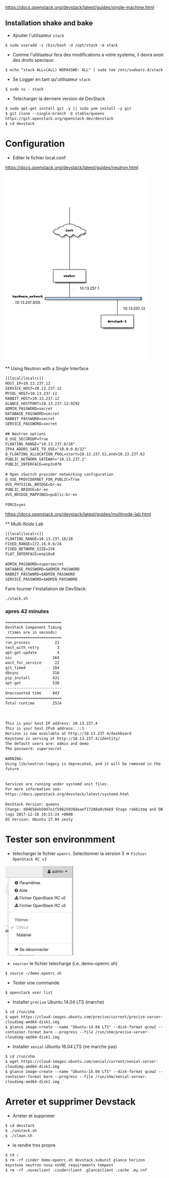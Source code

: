 

https://docs.openstack.org/devstack/latest/guides/single-machine.html

## Installation shake and bake

* Ajouter l'utilisateur `stack`

```
$ sudo useradd -s /bin/bash -d /opt/stack -m stack
```

* Comme l'utilisateur fera des modifications a votre systeme, il devra avoir des droits speciaux:

```
$ echo "stack ALL=(ALL) NOPASSWD: ALL" | sudo tee /etc/sudoers.d/stack
```

* Se Logger en tant qu'utilisateur `stack`

```
$ sudo su - stack
```

* Telecharger la derniere version de DevStack

```
$ sudo apt-get install git -y || sudo yum install -y git
$ git clone --single-branch -b stable/queens https://git.openstack.org/openstack-dev/devstack
$ cd devstack
```

# Configuration 

* Editer le fichier local.conf

https://docs.openstack.org/devstack/latest/guides/neutron.html

![alt tag](./OS_Physical_Setup.png)

** Using Neutron with a Single Interface

```
[[local|localrc]]
HOST_IP=10.13.237.12
SERVICE_HOST=10.13.237.12
MYSQL_HOST=10.13.237.12
RABBIT_HOST=10.13.237.12
GLANCE_HOSTPORT=10.13.237.12:9292
ADMIN_PASSWORD=secret
DATABASE_PASSWORD=secret
RABBIT_PASSWORD=secret
SERVICE_PASSWORD=secret

## Neutron options
Q_USE_SECGROUP=True
FLOATING_RANGE="10.13.237.0/28"
IPV4_ADDRS_SAFE_TO_USE="10.0.0.0/22"
Q_FLOATING_ALLOCATION_POOL=start=10.13.237.52,end=10.13.237.62
PUBLIC_NETWORK_GATEWAY="10.13.237.1"
PUBLIC_INTERFACE=enp3s0f0

# Open vSwitch provider networking configuration
Q_USE_PROVIDERNET_FOR_PUBLIC=True
OVS_PHYSICAL_BRIDGE=br-ex
PUBLIC_BRIDGE=br-ex
OVS_BRIDGE_MAPPINGS=public:br-ex

FORCE=yes
```

https://docs.openstack.org/devstack/latest/guides/multinode-lab.html

** Multi-Node Lab

```
[[local|localrc]]
FLOATING_RANGE=10.13.237.16/28
FIXED_RANGE=172.16.0.0/24
FIXED_NETWORK_SIZE=256
FLAT_INTERFACE=enp10s0

ADMIN_PASSWORD=supersecret
DATABASE_PASSWORD=$ADMIN_PASSWORD
RABBIT_PASSWORD=$ADMIN_PASSWORD
SERVICE_PASSWORD=$ADMIN_PASSWORD
```





Faire tourner l'installation de DevStack:

```
./stack.sh
```

### apres 42 minutes

```
=========================
DevStack Component Timing
 (times are in seconds)  
=========================
run_process           21
test_with_retry        3
apt-get-update         4
osc                  164
wait_for_service      22
git_timed            184
dbsync               316
pip_install          431
apt-get              536
-------------------------
Unaccounted time     843
=========================
Total runtime        2524



This is your host IP address: 10.13.237.4
This is your host IPv6 address: ::1
Horizon is now available at http://10.13.237.4/dashboard
Keystone is serving at http://10.13.237.4/identity/
The default users are: admin and demo
The password: supersecret

WARNING: 
Using lib/neutron-legacy is deprecated, and it will be removed in the future


Services are running under systemd unit files.
For more information see: 
https://docs.openstack.org/devstack/latest/systemd.html

DevStack Version: queens
Change: d04658eb50d7e1f59625039deaef17208a0c9eb9 Stage rabbitmq and DB logs 2017-12-18 18:21:24 +0000
OS Version: Ubuntu 17.04 zesty
```

# Tester son environmment

* telecharger le fichier `openrc`. Selectionner la version 3 =>  `Fichier OpenStack RC v3`

![alt tag](./openrc.png)

* `sourcer` le fichier telecharge (i.e. demo-openrc.sh)

```
$ source ~/demo-openrc.sh
```

* Tester une commande

```
$ openstack user list
```

* Installer `precise` Ubuntu 14.04 LTS (marche)

```
$ cd /run/shm  
$ wget https://cloud-images.ubuntu.com/precise/current/precise-server-cloudimg-amd64-disk1.img
$ glance image-create --name "Ubuntu-14.04 LTS" --disk-format qcow2 --container-format bare --progress --file /run/shm/precise-server-cloudimg-amd64-disk1.img
```

* Installer `xenial` Ubuntu 16.04 LTS (ne marche pas)

```
$ cd /run/shm
$ wget https://cloud-images.ubuntu.com/xenial/current/xenial-server-cloudimg-amd64-disk1.img
$ glance image-create --name "Ubuntu-16.04 LTS" --disk-format qcow2 --container-format bare --progress --file /run/shm/xenial-server-cloudimg-amd64-disk1.img
```

# Arreter et supprimer Devstack

* Arreter et supprimer

```
$ cd devstack
$ ./unstack.sh
$ ./clean.sh
```
* le rendre tres propre

```
$ cd ~
$ rm -rf cinder demo-openrc.sh devstack.subunit glance horizon keystone neutron nova noVNC requirements tempest
$ rm -rf .novaclient .cinderclient .glanceclient .cache .my.cnf
```

